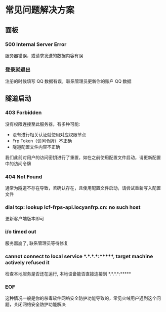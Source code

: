 # 常见问题解决方案

## 面板

### 500 Internal Server Error

服务器错误，或请求发送的数据内容有误

### 登录就退出

注册的时候填写 QQ 数据有误，联系管理员更新你的账户 QQ 数据

## 隧道启动

### 403 Forbidden

没有权限连接至此服务器，有多种可能:

- 没有进行相关认证就使用对应权限节点
- Frp Token（访问令牌）不正确
- 隧道配置文件内容不正确

<tip>
我们此前对用户的访问密钥进行了重置，如在之前使用配置文件启动，请更新配置中的访问令牌
</tip>

### 404 Not Found

通常为隧道不存在导致，若确认存在，且使用配置文件启动，请尝试重新写入配置文件

### dial tcp: lookup lcf-frps-api.locyanfrp.cn: no such host

更新客户端版本即可

### i/o timed out

服务器崩了, 联系管理员等待修复

### cannot connect to local service \*.\*.\*.\*:\*\*\*\*\*, target machine actively refused it

检查本地服务是否还在运行, 本地设备能否直接连接到 \*.\*.\*.\*:\*\*\*\*\*

### EOF

这种情况一般是你的杀毒软件网络安全防护功能导致的，常见火绒用户遇到这个问题，关闭网络安全防护功能解决
